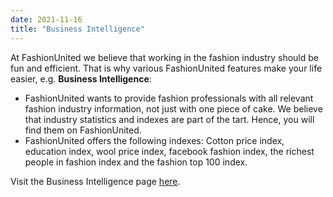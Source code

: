 ```yaml
---
date: 2021-11-16
title: "Business Intelligence"
---
```


At FashionUnited we believe that working in the fashion industry should be fun and efficient. That is why various FashionUnited features make your life easier, e.g. **Business Intelligence**:

- FashionUnited wants to provide fashion professionals with all relevant fashion industry information, not just with one piece of cake. We believe that industry statistics and indexes are part of the tart. Hence, you will find them on FashionUnited.
- FashionUnited offers the following indexes: Cotton price index, education index, wool price index, facebook fashion index, the richest people in fashion index and the fashion top 100 index.

Visit the Business Intelligence page [here](https://fashionunited.com/i).